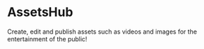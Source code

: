 # AssetsHub
Create, edit and publish assets such as videos and images for the entertainment of the public!
